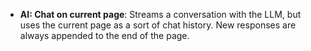 - **AI: Chat on current page**: Streams a conversation with the LLM, but uses the current page as a sort of chat history.
New responses are always appended to the end of the page.